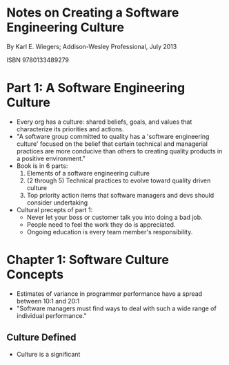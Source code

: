 # Notes on Creating a Software Engineering Culture

By Karl E. Wiegers; Addison-Wesley Professional, July 2013

ISBN 9780133489279

# Part 1: A Software Engineering Culture

* Every org has a culture: shared beliefs, goals, and values that characterize its priorities and actions.
* "A software group committed to quality has a 'software engineering culture' focused on the belief that certain technical and managerial practices are more conducive than others to creating quality products in a positive environment."
* Book is in 6 parts:
    1. Elements of a software engineering culture
    1. (2 through 5) Technical practices to evolve toward quality driven culture
    1. Top priority action items that software managers and devs should consider undertaking
* Cultural precepts of part 1:
    * Never let your boss or customer talk you into doing a bad job.
    * People need to feel the work they do is appreciated.
    * Ongoing education is every team member's responsibility.

# Chapter 1: Software Culture Concepts

* Estimates of variance in programmer performance have a spread between 10:1 and 20:1
* "Software managers must find ways to deal with such a wide range of individual performance."

## Culture Defined

* Culture is a significant
